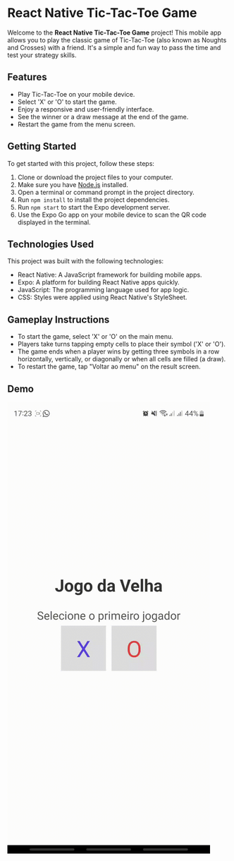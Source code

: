 # React Native Tic-Tac-Toe Game

Welcome to the **React Native Tic-Tac-Toe Game** project! This mobile app allows you to play the classic game of Tic-Tac-Toe (also known as Noughts and Crosses) with a friend. It's a simple and fun way to pass the time and test your strategy skills.

## Features

- Play Tic-Tac-Toe on your mobile device.
- Select 'X' or 'O' to start the game.
- Enjoy a responsive and user-friendly interface.
- See the winner or a draw message at the end of the game.
- Restart the game from the menu screen.

## Getting Started

To get started with this project, follow these steps:

1. Clone or download the project files to your computer.
2. Make sure you have [Node.js](https://nodejs.org/) installed.
3. Open a terminal or command prompt in the project directory.
4. Run `npm install` to install the project dependencies.
5. Run `npm start` to start the Expo development server.
6. Use the Expo Go app on your mobile device to scan the QR code displayed in the terminal.

## Technologies Used

This project was built with the following technologies:

- React Native: A JavaScript framework for building mobile apps.
- Expo: A platform for building React Native apps quickly.
- JavaScript: The programming language used for app logic.
- CSS: Styles were applied using React Native's StyleSheet.

## Gameplay Instructions

- To start the game, select 'X' or 'O' on the main menu.
- Players take turns tapping empty cells to place their symbol ('X' or 'O').
- The game ends when a player wins by getting three symbols in a row horizontally, vertically, or diagonally or when all cells are filled (a draw).
- To restart the game, tap "Voltar ao menu" on the result screen.

## Demo

![Menu](./assets/jogo_da_velha.gif)
